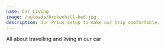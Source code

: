 ```yaml
---
name: Car Living
image: /uploads/brokenhill-bed.jpg
description: Our Prius setup to make our trip comfortable.
---
```

All about travelling and living in our car
